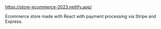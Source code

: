 https://store-ecommerce-2023.netlify.app/

Ecommerce store made with React with payment processing via Stripe and Express. 
